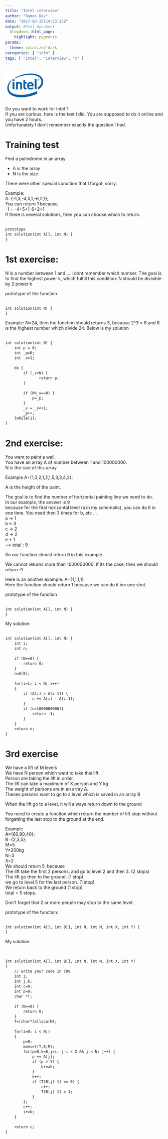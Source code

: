 ```yaml
---
title: "Intel interview"
author: "Ramon Dev"
date: "2017-03-15T14:53:25Z"
output: #html_document
  blogdown::html_page:
    highlight: pygments
params:
  theme: solarized-dark
categories: [ "info" ]
tags: [ "Intel", "interview", "c" ]
---
```



![alt text](intel_logo.jpg "Logo Intel")

Do you want to work for Intel ?<br>
If you are curious, here is the test I did.
You are supposed to do it online and you have 2 hours.<br>
Unfortunately I don't remember exactly the question I had.

Training test
=================

Find a  palindrome in an array

- A is the array
- N is the size

There were other special condition that I forgot, sorry.

Example:<br>
A={-1,3,-4,5,1,-6,2,1};<br>
You can return 1 because<br>
-1 = -4+5+1-6+2+1<br>
If there is several solutions, then you can choose which to return.

<pre><code class="c">
prototype
int solution(int A[], int N) {
}
</code></pre>

1st exercise:
=============
N is a number between 1 and ... I dont remember which number.
The goal is to find the highest power k, which fulfill this condition:
N should be divisible by 2 power k

prototype of the function

<pre><code class="C">
int solution(int N) {
}
</code></pre>

Example:
N=24, then the function should returns 3, because  2^3 = 8 and 8 is the highest number which divide  24.
Below is my solution

<pre><code class="C">
int solution(int N) {
	int p = 0;
	int _p=0;
	int _v=1;

	do {
		if (_v>N) {
		       return p;
		}

		if (N%_v==0) {
			p=_p;
		}
		_v = _v<<1;
		_p++;
	}while(1);
}
</code></pre>

2nd exercise:
=============
You want to paint a wall.<br>
You have an array A of number between 1 and 100000000.<br>
N is the size of this array<br>

Example A={1,3,2,1,2,1,5,3,3,4,2};<br>

A is the height of the paint.<br>

<canvas id="intel_exo2" width="400" height="200"></canvas>
<script src="intel_interview_exo2.js"></script>

The goal is to find the number of horizontal painting line we need to do.<br>
In our example, the answer is 9<br>
because for the first horizontal level (a in my schematic), you can do it in one
time. You need then 3 times for b, etc ...<br>
a -> 1<br>
b-> 3<br>
c -> 2<br>
d -> 2<br>
e-> 1<br>
--> total : 9<br>

So our function should return 9 in this example.<br>

We cannot returns more than  1000000000. If its the case, then we should return -1<br>

Here is an another example: A={1,1,1,1}<br>
Here the function should return 1 because we can do it ine one shot.<br>

prototype of the function
<pre><code class="C">
int solution(int A[], int N) {
}
</code></pre>

My solution:

<pre><code class="C">
int solution(int A[], int N) {
	int i;
	int n;

	if (N==0) {
		return 0;
	}
	n=A[0];

	for(i=1; i < N; i++)
	{
		if (A[i] > A[i-1]) {
			n += A[i] - A[i-1];
		}
		if (n>1000000000){
			return -1;
		}
	}
	return n;
}
</code></pre>


3rd exercise
=============

We have a lift of M levels<br>
We have N person which want to take this lift.<br>
Person are taking the lift in order.<br>
The lift can take a maximum of X person and Y kg<br>
The weight of persons are in an array A.<br>
Theses persons want to go to a level which is saved in an array B<br>

When the lift go to a level, it will always return down to the ground<br>

You need to create a function which return the number of lift stop without forgetting the last stop to the ground at the end.<br>

Example<br>
    A={60,80,40};<br>
    B={2,3,5};<br>
    M=5<br>
    Y=200kg<br>
    N=3<br>
    X=2<br>
We should return  5, because<br>
The lift take the first 2 persons, and go to level 2 and then 3. (2 stops)<br>
The lift go then to the ground. (1 stop)<br>
we go to level 5 for the last person. (1 stop)<br>
We return back to the ground (1 stop)<br>
total = 5 stops.<br>

Don't forget that 2 or more people may stop to the same level.<br>

prototype of the function:<br>

<pre><code class="C">
int solution(int A[], int B[], int N, int M, int X, int Y) {
}
</code></pre>

My solution:

<pre><code class="C">

int solution(int A[], int B[], int N, int M, int X, int Y)
{
	// write your code in C99
	int i;
	int j,k;
	int c=0;
	int p=0;
	char *T;

	if (N==0) {
		return 0;
	}
	T=(char*)alloca(M);

	for(i=0; i < N;)
	{
		p=0;
		memset(T,0,M);
		for(p=0,k=0,j=i; j-i < X && j < N; j++) {
			p += A[j];
			if (p > Y) {
				break;
			}
			k++;
			if (T[B[j]-1] == 0) {
				c++;
				T[B[j]-1] = 1;
			}
		};
		c++;
		i+=k;
	}

    return c;
}

</code></pre>
